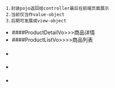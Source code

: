      1.封装pojo返回给controller最后在前端页面展示
     2.当前仅当作value-object
     3.后期可发展成view-object
* ####ProductDetailVo>>>商品详情
* ####ProductListVo>>>>商品列表
* ####
* ####
* ####
